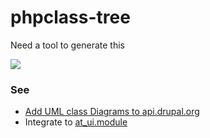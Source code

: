 phpclass-tree
=============

Need a tool to generate this

![](https://s3-ap-southeast-2.amazonaws.com/uploads-au.hipchat.com/36134/251462/WZkOdH7L1XttyX2/d8-entity-11-638.jpg)


### See

- [Add UML class Diagrams to api.drupal.org](https://www.drupal.org/node/2168705)
- Integrate to [at_ui.module](https://github.com/atdrupal/at_ui)

